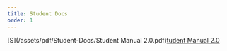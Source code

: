 ```yaml
---
title: Student Docs
order: 1
---
```



[S](/assets/pdf/Student-Docs/Student Manual 2.0.pdf)[tudent Manual 2.0](__notset__)

&nbsp;